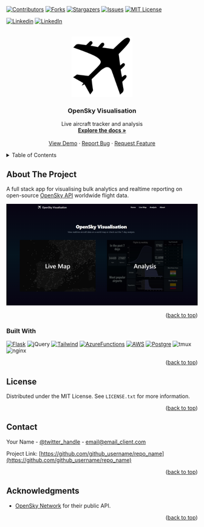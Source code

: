 <a name="readme-top"></a>

<!-- PROJECT SHIELDS -->
[![Contributors][contributors-shield]][contributors-url]
[![Forks][forks-shield]][forks-url]
[![Stargazers][stars-shield]][stars-url]
[![Issues][issues-shield]][issues-url]
[![MIT License][license-shield]][license-url]


[![Linkedin][linkedin-shield-andre]](https://www.linkedin.com/in/andre-m-r/)
[![LinkedIn][linkedin-shield-ethan]](https://www.linkedin.com/in/ethan-jolly/)


<!-- PROJECT LOGO -->
<br />
<div align="center">
  <a href="https://github.com/github_username/repo_name">
    <img src="static/img/Airplane_silhouette.svg" alt="Logo" width="160" height="160">
  </a>

<h3 align="center">OpenSky Visualisation</h3>

  <p align="center">
    Live aircraft tracker and analysis
    <br />
    <a href="https://github.com/Data210/OpenSky-Dashboard"><strong>Explore the docs »</strong></a>
    <br />
    <br />
    <a href="https://github.com/Data210/OpenSky-Dashboard">View Demo</a>
    ·
    <a href="https://github.com/Data210/OpenSky-Dashboard/issues">Report Bug</a>
    ·
    <a href="https://github.com/gData210/OpenSky-Dashboard/issues">Request Feature</a>
  </p>
</div>



<!-- TABLE OF CONTENTS -->
<details>
  <summary>Table of Contents</summary>
  <ol>
    <li>
      <a href="#about-the-project">About The Project</a>
      <ul>
        <li><a href="#built-with">Built With</a></li>
      </ul>
    </li>
    <li><a href="#license">License</a></li>
    <li><a href="#contact">Contact</a></li>
    <li><a href="#acknowledgments">Acknowledgments</a></li>
  </ol>
</details>



<!-- ABOUT THE PROJECT -->
## About The Project

A full stack app for visualising bulk analytics and realtime reporting on open-source [OpenSky API](https://openskynetwork.github.io/opensky-api/rest.html) worldwide flight data.

[![Product Name Screen Shot][product-screenshot]](https://example.com)

<p align="right">(<a href="#readme-top">back to top</a>)</p>



### Built With

[![Flask][Flask]][Flask-url]
![jQuery][jQuery]
[![Tailwind][Tailwind]][tailwind-url]
[![AzureFunctions][AzureFunctions]][azure-url]
[![AWS][AWS]][aws-url]
[![Postgre][Postgre]][postgre-url]
![tmux][tmux]
![nginx][nginx]
<p align="right">(<a href="#readme-top">back to top</a>)</p>


<!-- LICENSE -->
## License

Distributed under the MIT License. See `LICENSE.txt` for more information.

<p align="right">(<a href="#readme-top">back to top</a>)</p>



<!-- CONTACT -->
## Contact

Your Name - [@twitter_handle](https://twitter.com/twitter_handle) - email@email_client.com

Project Link: [https://github.com/github_username/repo_name](https://github.com/github_username/repo_name)

<p align="right">(<a href="#readme-top">back to top</a>)</p>



<!-- ACKNOWLEDGMENTS -->
## Acknowledgments

* [OpenSky Network](https://opensky-network.org/) for their public API.

<p align="right">(<a href="#readme-top">back to top</a>)</p>

<!-- MARKDOWN LINKS & IMAGES -->
<!-- https://www.markdownguide.org/basic-syntax/#reference-style-links -->
[contributors-shield]: https://img.shields.io/github/contributors/Data210/OpenSky-Dashboard.svg?style=for-the-badge
[contributors-url]: https://github.com/Data210/OpenSky-Dashboard/graphs/contributors
[forks-shield]: https://img.shields.io/github/forks/Data210/OpenSky-Dashboard.svg?style=for-the-badge
[forks-url]: https://github.com/Data210/OpenSky-Dashboard/network/members
[stars-shield]: https://img.shields.io/github/stars/Data210/OpenSky-Dashboard.svg?style=for-the-badge
[stars-url]: https://github.com/Data210/OpenSky-Dashboard/stargazers
[issues-shield]: https://img.shields.io/github/issues/Data210/OpenSky-Dashboard.svg?style=for-the-badge
[issues-url]: https://github.com/Data210/OpenSky-Dashboard/issues
[license-shield]: https://img.shields.io/github/license/Data210/OpenSky-Dashboard.svg?style=for-the-badge
[license-url]: https://github.com/Data210/OpenSky-Dashboard/blob/master/LICENSE.txt
[linkedin-shield-andre]: https://img.shields.io/badge/-Andre_M.R.-black.svg?style=for-the-badge&logo=linkedin&colorB=555
[linkedin-shield-ethan]: https://img.shields.io/badge/-Ethan_Jolly-black.svg?style=for-the-badge&logo=linkedin&colorB=555
[linkedin-url]: https://linkedin.com/in/linkedin_username
[product-screenshot]: static/img/screenshot.png
[Flask]: https://img.shields.io/badge/Flask-000000?style=for-the-badge&logo=flask&logoColor=white
[flask-url]: https://flask.palletsprojects.com/
[Tailwind]: https://img.shields.io/badge/Tailwind_CSS-38B2AC?style=for-the-badge&logo=tailwind-css&logoColor=white
[tailwind-url]: https://tailwindcss.com/
[AzureFunctions]: https://img.shields.io/badge/Azure_Functions-0062AD?style=for-the-badge&logo=azure-functions&logoColor=white
[azure-url]: https://azure.microsoft.com/en-gb
[AWS]: 	https://img.shields.io/badge/Amazon_AWS-FF9900?style=for-the-badge&logo=amazonaws&logoColor=white
[aws-url]: https://aws.amazon.com/
[Postgre]: https://img.shields.io/badge/PostgreSQL-316192?style=for-the-badge&logo=postgresql&logoColor=white
[postgre-url]: https://www.postgresql.org/
[jQuery]: https://img.shields.io/badge/jQuery-0769AD?style=for-the-badge&logo=jquery&logoColor=white
[tmux]: https://img.shields.io/badge/tmux-1BB91F?style=for-the-badge&logo=tmux&logoColor=white
[nginx]: https://img.shields.io/badge/nginx-%23009639.svg?style=for-the-badge&logo=nginx&logoColor=white
